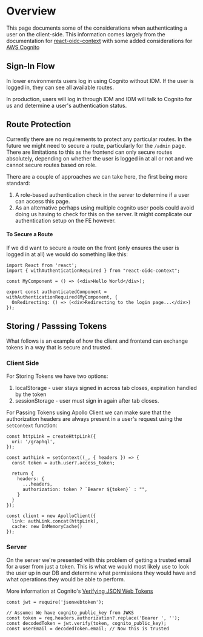 # Overview

This page documents some of the considerations when authenticating a user on the client-side. This information comes largely from the documentation for [react-oidc-context](https://www.npmjs.com/package/react-oidc-context) with some added considerations for [AWS Cognito](https://docs.aws.amazon.com/cognito/latest/developerguide/what-is-amazon-cognito.html)

## Sign-In Flow

In lower environments users log in using Cognito without IDM. If the user is logged in, they can see all available routes.

In production, users will log in through IDM and IDM will talk to Cognito for us and determine a user's authentication status.

## Route Protection

Currently there are no requirements to protect any particular routes. In the future we might need to secure a route, particularly for the `/admin` page. There are limitations to this as the frontend can only secure routes absolutely, depending on whether the user is logged in at all or not and we cannot secure routes based on role.

There are a couple of approaches we can take here, the first being more standard:

1. A role-based authentication check in the server to determine if a user can access this page.
2. As an alternative perhaps using multiple cognito user pools could avoid doing us having to check for this on the server. It might complicate our authentication setup on the FE however.

#### To Secure a Route

If we did want to secure a route on the front (only ensures the user is logged in at all) we would do something like this:

```
import React from 'react';
import { withAuthenticationRequired } from "react-oidc-context";

const MyComponent = () => (<div>Hello World</div>);

export const authenticatedComponent = withAuthenticationRequired(MyComponent, {
  OnRedirecting: () => (<div>Redirecting to the login page...</div>)
});
```

## Storing / Passsing Tokens

What follows is an example of how the client and frontend can exchange tokens in a way that is secure and trusted.

### Client Side

For Storing Tokens we have two options:

1. localStorage - user stays signed in across tab closes, expiration handled by the token
2. sessionStorage - user must sign in again after tab closes.

For Passing Tokens using Apollo Client we can make sure that the authorization headers are always present in a user's request using the `setContext` function:

```
const httpLink = createHttpLink({
  uri: '/graphql',
});

const authLink = setContext((_, { headers }) => {
  const token = auth.user?.access_token;

  return {
    headers: {
      ...headers,
      authorization: token ? `Bearer ${token}` : "",
    }
  }
});

const client = new ApolloClient({
  link: authLink.concat(httpLink),
  cache: new InMemoryCache()
});
```

### Server

On the server we're presented with this problem of getting a trusted email for a user from just a token. This is what we would most likely use to look the user up in our DB and determine what permissions they would have and what operations they would be able to perform.

More information at Cognito's [Verifying JSON Web Tokens](https://docs.aws.amazon.com/cognito/latest/developerguide/amazon-cognito-user-pools-using-tokens-verifying-a-jwt.html)

```
const jwt = require('jsonwebtoken');

// Assume: We have cognito_public_key from JWKS
const token = req.headers.authorization?.replace('Bearer ', '');
const decodedToken = jwt.verify(token, cognito_public_key);
const userEmail = decodedToken.email; // Now this is trusted
```
